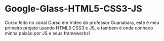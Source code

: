 # Google-Glass-HTML5-CSS3-JS

Curso feito no canal Curso em Video do professor Guanabara, este é meu primeiro projeto usando HTML5 CSS3 e JS, e tambem é onde conheco minha paixão por JS e seus frameworks!